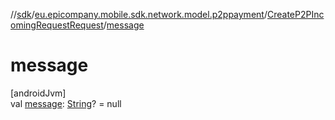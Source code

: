 //[sdk](../../../index.md)/[eu.epicompany.mobile.sdk.network.model.p2ppayment](../index.md)/[CreateP2PIncomingRequestRequest](index.md)/[message](message.md)

# message

[androidJvm]\
val [message](message.md): [String](https://kotlinlang.org/api/latest/jvm/stdlib/kotlin/-string/index.html)? = null
